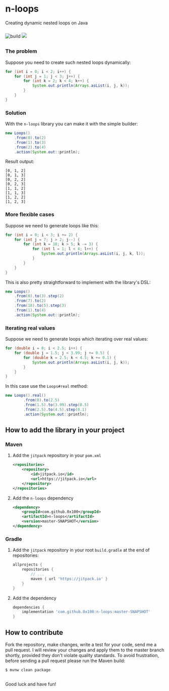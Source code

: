 # n-loops
Creating dynamic nested loops on Java

###

![build](https://github.com/0x100/n-loops/workflows/build/badge.svg?branch=master)
[![](https://jitpack.io/v/0x100/n-loops.svg)](https://jitpack.io/#0x100/n-loops)
##

### The problem

Suppose you need to create such nested loops dynamically:

```java
for (int i = 0; i < 2; i++) {
    for (int j = 1; j < 3; j++) {
        for (int k = 2; k < 4; k++) {
            System.out.println(Arrays.asList(i, j, k));
        }
    }
}
```

### Solution

With the `n-loops` library you can make it with the simple builder:

```java
new Loops()
    .from(0).to(2)
    .from(1).to(3)
    .from(2).to(4)
    .action(System.out::println);
```

Result output:
```
[0, 1, 2]
[0, 1, 3]
[0, 2, 2]
[0, 2, 3]
[1, 1, 2]
[1, 1, 3]
[1, 2, 2]
[1, 2, 3]
```

### More flexible cases

Suppose we need to generate loops like this:
```java
for (int i = 0; i < 3; i += 2) {
    for (int j = 7; j > 2; j--) {
        for (int k = 18; k > 5; k -= 3) {
            for (int l = 1; l < 4; l++) {
                System.out.println(Arrays.asList(i, j, k, l));
            }
        }
    }
}
```

This is also pretty straightforward to implement with the library's DSL:
```java
new Loops()
    .from(0).to(3).step(2)
    .from(7).to(2)
    .from(18).to(5).step(3)
    .from(1).to(4)
    .action(System.out::println);
```

### Iterating real values

Suppose we need to generate loops which iterating over real values:
```java
for (double i = 0; i < 2.5; i++) {
    for (double j = 1.5; j < 3.99; j += 0.5) {
        for (double k = 2.5; k < 4.5; k += 0.1) {
            System.out.println(Arrays.asList(i, j, k));
        }
    }
}
```

In this case use the `Loops#real` method:
```java
new Loops().real()
        .from(0).to(2.5)
        .from(1.5).to(3.99).step(0.5)
        .from(2.5).to(4.5).step(0.1)
        .action(System.out::println);
```

## How to add the library in your project

### Maven

1. Add the `jitpack` repository in your `pom.xml`

    ```xml
    <repositories>
        <repository>
            <id>jitpack.io</id>
            <url>https://jitpack.io</url>
        </repository>
    </repositories>
    ```

2. Add the `n-loops` dependency

    ```xml
    <dependency>
        <groupId>com.github.0x100</groupId>
        <artifactId>n-loops</artifactId>
        <version>master-SNAPSHOT</version>
    </dependency>
    ```

### Gradle

1. Add the `jitpack` repository in your root `build.gradle` at the end of repositories:
    ```groovy
    allprojects {
        repositories {
            // ...
            maven { url 'https://jitpack.io' }
        }
    }
    ```

2. Add the dependency
    ```groovy
    dependencies {
        implementation 'com.github.0x100:n-loops:master-SNAPSHOT'
    }
    ```

## How to contribute
Fork the repository, make changes, write a test for your code, send me a pull request. 
I will review your changes and apply them to the master branch shortly, provided they don't violate quality standards. 
To avoid frustration, before sending a pull request please run the Maven build:
```
$ mvnw clean package
```

##

Good luck and have fun!